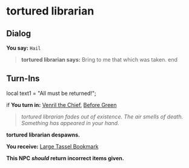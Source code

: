 # tortured librarian
## Dialog

**You say:** `Hail`



>**tortured librarian says:** Bring to me that which was taken.
end

## Turn-Ins



local text1 = "All must be returned!";





if **You turn in:** [Venril the Chief](/item/18069), [Before Green](/item/18068)


>*tortured librarian fades out of existence. The air smells of death. Something has appeared in your hand.*


**tortured librarian despawns.**


 **You receive:**  [Large Tassel Bookmark](/item/12889) 

**This NPC *should* return incorrect items given.**
 




